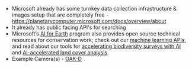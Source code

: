 - Microsoft already has some turnkey data collection infrastructure & images setup that are completely free - https://planetarycomputer.microsoft.com/docs/overview/about
- It already has public facing API's for searching
- Microsoft’s [AI for Earth](https://www.microsoft.com/en-us/ai/ai-for-earth) program also provides open source technical resources for conservation work; check out our [machine learning APIs](https://aka.ms/ai4eapis), and read about our tools for [accelerating biodiversity surveys with AI](https://aka.ms/biodiversitysurveys) and [AI-accelerated land cover analysis](https://aka.ms/landcovermapping).
- Example Camera(s) - [OAK-D](https://store.opencv.ai/products/oak-1)
